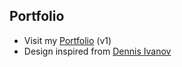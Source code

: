 ## Portfolio

- Visit my <a href="https://amal-biju.github.io">Portfolio</a> (v1)
- Design inspired from <a href="https://www.youtube.com/c/dennisivy">Dennis Ivanov</a>

